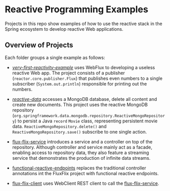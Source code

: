 # Reactive Programming Examples
Projects in this repo show examples of how to use the reactive stack in the Spring ecosystem to develop reactive Web applications.

## Overview of Projects
Each folder groups a single example as follows:

- [_very-first-reactivity-example_](./very-first-reactivity-example/) uses WebFlux to developing a useless reactive Web app. The project consists of a publisher (`reactor.core.publisher.Flux`) that publishes even numbers to a single subscriber (`System.out.println`) responsible for printing out the numbers.

- [_reactive-data_](./reactive-data/) accesses a MongoDB database, delete all content and create new documents. This project uses the reactive MongoDB repository (`org.springframework.data.mongodb.repository.ReactiveMongoRepository`) to persist a Java `record` `Movie` class, representing persistent movie data. `ReactiveMongoRepository.delete()` and `ReactiveMongoRepository.save()` subscribe to one single action.

- [flux-flix-service](./flux-flix-service/) introduces a service and a controller on top of the repository. Although controller and service mainly act as a facade, enabling access to repository data, they also feature a streaming service that demonstrates the production of infinite data streams.

- [functional-reactive-endpoints](./functional-reactive-endpoints/) replaces the traditional controller annotations int the FluxFlix project with functional reactive endpoints.

- [flux-flix-client](./flux-flix-client/) uses WebClient REST client to call the [flux-flix-service](./flux-flix-service/).

